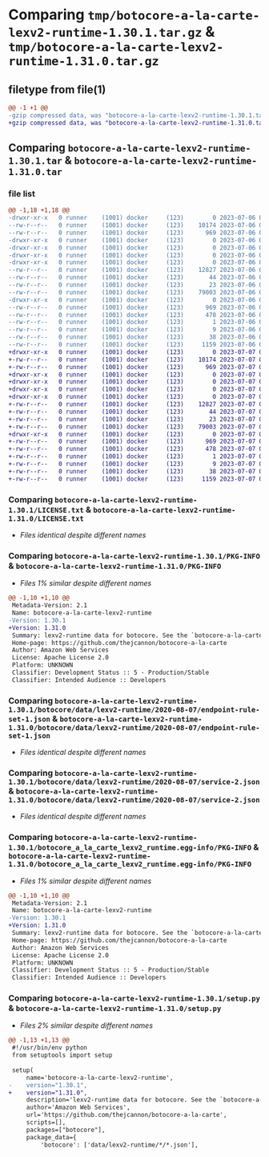 # Comparing `tmp/botocore-a-la-carte-lexv2-runtime-1.30.1.tar.gz` & `tmp/botocore-a-la-carte-lexv2-runtime-1.31.0.tar.gz`

## filetype from file(1)

```diff
@@ -1 +1 @@
-gzip compressed data, was "botocore-a-la-carte-lexv2-runtime-1.30.1.tar", last modified: Thu Jul  6 01:45:14 2023, max compression
+gzip compressed data, was "botocore-a-la-carte-lexv2-runtime-1.31.0.tar", last modified: Fri Jul  7 01:44:06 2023, max compression
```

## Comparing `botocore-a-la-carte-lexv2-runtime-1.30.1.tar` & `botocore-a-la-carte-lexv2-runtime-1.31.0.tar`

### file list

```diff
@@ -1,18 +1,18 @@
-drwxr-xr-x   0 runner    (1001) docker     (123)        0 2023-07-06 01:45:14.990959 botocore-a-la-carte-lexv2-runtime-1.30.1/
--rw-r--r--   0 runner    (1001) docker     (123)    10174 2023-07-06 01:45:14.000000 botocore-a-la-carte-lexv2-runtime-1.30.1/LICENSE.txt
--rw-r--r--   0 runner    (1001) docker     (123)      969 2023-07-06 01:45:14.990959 botocore-a-la-carte-lexv2-runtime-1.30.1/PKG-INFO
-drwxr-xr-x   0 runner    (1001) docker     (123)        0 2023-07-06 01:45:14.990959 botocore-a-la-carte-lexv2-runtime-1.30.1/botocore/
-drwxr-xr-x   0 runner    (1001) docker     (123)        0 2023-07-06 01:45:14.990959 botocore-a-la-carte-lexv2-runtime-1.30.1/botocore/data/
-drwxr-xr-x   0 runner    (1001) docker     (123)        0 2023-07-06 01:45:14.990959 botocore-a-la-carte-lexv2-runtime-1.30.1/botocore/data/lexv2-runtime/
-drwxr-xr-x   0 runner    (1001) docker     (123)        0 2023-07-06 01:45:14.990959 botocore-a-la-carte-lexv2-runtime-1.30.1/botocore/data/lexv2-runtime/2020-08-07/
--rw-r--r--   0 runner    (1001) docker     (123)    12827 2023-07-06 01:44:40.000000 botocore-a-la-carte-lexv2-runtime-1.30.1/botocore/data/lexv2-runtime/2020-08-07/endpoint-rule-set-1.json
--rw-r--r--   0 runner    (1001) docker     (123)       44 2023-07-06 01:44:40.000000 botocore-a-la-carte-lexv2-runtime-1.30.1/botocore/data/lexv2-runtime/2020-08-07/examples-1.json
--rw-r--r--   0 runner    (1001) docker     (123)       23 2023-07-06 01:44:40.000000 botocore-a-la-carte-lexv2-runtime-1.30.1/botocore/data/lexv2-runtime/2020-08-07/paginators-1.json
--rw-r--r--   0 runner    (1001) docker     (123)    79003 2023-07-06 01:44:40.000000 botocore-a-la-carte-lexv2-runtime-1.30.1/botocore/data/lexv2-runtime/2020-08-07/service-2.json
-drwxr-xr-x   0 runner    (1001) docker     (123)        0 2023-07-06 01:45:14.990959 botocore-a-la-carte-lexv2-runtime-1.30.1/botocore_a_la_carte_lexv2_runtime.egg-info/
--rw-r--r--   0 runner    (1001) docker     (123)      969 2023-07-06 01:45:14.000000 botocore-a-la-carte-lexv2-runtime-1.30.1/botocore_a_la_carte_lexv2_runtime.egg-info/PKG-INFO
--rw-r--r--   0 runner    (1001) docker     (123)      478 2023-07-06 01:45:14.000000 botocore-a-la-carte-lexv2-runtime-1.30.1/botocore_a_la_carte_lexv2_runtime.egg-info/SOURCES.txt
--rw-r--r--   0 runner    (1001) docker     (123)        1 2023-07-06 01:45:14.000000 botocore-a-la-carte-lexv2-runtime-1.30.1/botocore_a_la_carte_lexv2_runtime.egg-info/dependency_links.txt
--rw-r--r--   0 runner    (1001) docker     (123)        9 2023-07-06 01:45:14.000000 botocore-a-la-carte-lexv2-runtime-1.30.1/botocore_a_la_carte_lexv2_runtime.egg-info/top_level.txt
--rw-r--r--   0 runner    (1001) docker     (123)       38 2023-07-06 01:45:14.990959 botocore-a-la-carte-lexv2-runtime-1.30.1/setup.cfg
--rw-r--r--   0 runner    (1001) docker     (123)     1159 2023-07-06 01:45:14.000000 botocore-a-la-carte-lexv2-runtime-1.30.1/setup.py
+drwxr-xr-x   0 runner    (1001) docker     (123)        0 2023-07-07 01:44:06.367479 botocore-a-la-carte-lexv2-runtime-1.31.0/
+-rw-r--r--   0 runner    (1001) docker     (123)    10174 2023-07-07 01:44:06.000000 botocore-a-la-carte-lexv2-runtime-1.31.0/LICENSE.txt
+-rw-r--r--   0 runner    (1001) docker     (123)      969 2023-07-07 01:44:06.367479 botocore-a-la-carte-lexv2-runtime-1.31.0/PKG-INFO
+drwxr-xr-x   0 runner    (1001) docker     (123)        0 2023-07-07 01:44:06.367479 botocore-a-la-carte-lexv2-runtime-1.31.0/botocore/
+drwxr-xr-x   0 runner    (1001) docker     (123)        0 2023-07-07 01:44:06.367479 botocore-a-la-carte-lexv2-runtime-1.31.0/botocore/data/
+drwxr-xr-x   0 runner    (1001) docker     (123)        0 2023-07-07 01:44:06.367479 botocore-a-la-carte-lexv2-runtime-1.31.0/botocore/data/lexv2-runtime/
+drwxr-xr-x   0 runner    (1001) docker     (123)        0 2023-07-07 01:44:06.367479 botocore-a-la-carte-lexv2-runtime-1.31.0/botocore/data/lexv2-runtime/2020-08-07/
+-rw-r--r--   0 runner    (1001) docker     (123)    12827 2023-07-07 01:43:28.000000 botocore-a-la-carte-lexv2-runtime-1.31.0/botocore/data/lexv2-runtime/2020-08-07/endpoint-rule-set-1.json
+-rw-r--r--   0 runner    (1001) docker     (123)       44 2023-07-07 01:43:28.000000 botocore-a-la-carte-lexv2-runtime-1.31.0/botocore/data/lexv2-runtime/2020-08-07/examples-1.json
+-rw-r--r--   0 runner    (1001) docker     (123)       23 2023-07-07 01:43:28.000000 botocore-a-la-carte-lexv2-runtime-1.31.0/botocore/data/lexv2-runtime/2020-08-07/paginators-1.json
+-rw-r--r--   0 runner    (1001) docker     (123)    79003 2023-07-07 01:43:28.000000 botocore-a-la-carte-lexv2-runtime-1.31.0/botocore/data/lexv2-runtime/2020-08-07/service-2.json
+drwxr-xr-x   0 runner    (1001) docker     (123)        0 2023-07-07 01:44:06.367479 botocore-a-la-carte-lexv2-runtime-1.31.0/botocore_a_la_carte_lexv2_runtime.egg-info/
+-rw-r--r--   0 runner    (1001) docker     (123)      969 2023-07-07 01:44:06.000000 botocore-a-la-carte-lexv2-runtime-1.31.0/botocore_a_la_carte_lexv2_runtime.egg-info/PKG-INFO
+-rw-r--r--   0 runner    (1001) docker     (123)      478 2023-07-07 01:44:06.000000 botocore-a-la-carte-lexv2-runtime-1.31.0/botocore_a_la_carte_lexv2_runtime.egg-info/SOURCES.txt
+-rw-r--r--   0 runner    (1001) docker     (123)        1 2023-07-07 01:44:06.000000 botocore-a-la-carte-lexv2-runtime-1.31.0/botocore_a_la_carte_lexv2_runtime.egg-info/dependency_links.txt
+-rw-r--r--   0 runner    (1001) docker     (123)        9 2023-07-07 01:44:06.000000 botocore-a-la-carte-lexv2-runtime-1.31.0/botocore_a_la_carte_lexv2_runtime.egg-info/top_level.txt
+-rw-r--r--   0 runner    (1001) docker     (123)       38 2023-07-07 01:44:06.367479 botocore-a-la-carte-lexv2-runtime-1.31.0/setup.cfg
+-rw-r--r--   0 runner    (1001) docker     (123)     1159 2023-07-07 01:44:06.000000 botocore-a-la-carte-lexv2-runtime-1.31.0/setup.py
```

### Comparing `botocore-a-la-carte-lexv2-runtime-1.30.1/LICENSE.txt` & `botocore-a-la-carte-lexv2-runtime-1.31.0/LICENSE.txt`

 * *Files identical despite different names*

### Comparing `botocore-a-la-carte-lexv2-runtime-1.30.1/PKG-INFO` & `botocore-a-la-carte-lexv2-runtime-1.31.0/PKG-INFO`

 * *Files 1% similar despite different names*

```diff
@@ -1,10 +1,10 @@
 Metadata-Version: 2.1
 Name: botocore-a-la-carte-lexv2-runtime
-Version: 1.30.1
+Version: 1.31.0
 Summary: lexv2-runtime data for botocore. See the `botocore-a-la-carte` package for more info.
 Home-page: https://github.com/thejcannon/botocore-a-la-carte
 Author: Amazon Web Services
 License: Apache License 2.0
 Platform: UNKNOWN
 Classifier: Development Status :: 5 - Production/Stable
 Classifier: Intended Audience :: Developers
```

### Comparing `botocore-a-la-carte-lexv2-runtime-1.30.1/botocore/data/lexv2-runtime/2020-08-07/endpoint-rule-set-1.json` & `botocore-a-la-carte-lexv2-runtime-1.31.0/botocore/data/lexv2-runtime/2020-08-07/endpoint-rule-set-1.json`

 * *Files identical despite different names*

### Comparing `botocore-a-la-carte-lexv2-runtime-1.30.1/botocore/data/lexv2-runtime/2020-08-07/service-2.json` & `botocore-a-la-carte-lexv2-runtime-1.31.0/botocore/data/lexv2-runtime/2020-08-07/service-2.json`

 * *Files identical despite different names*

### Comparing `botocore-a-la-carte-lexv2-runtime-1.30.1/botocore_a_la_carte_lexv2_runtime.egg-info/PKG-INFO` & `botocore-a-la-carte-lexv2-runtime-1.31.0/botocore_a_la_carte_lexv2_runtime.egg-info/PKG-INFO`

 * *Files 1% similar despite different names*

```diff
@@ -1,10 +1,10 @@
 Metadata-Version: 2.1
 Name: botocore-a-la-carte-lexv2-runtime
-Version: 1.30.1
+Version: 1.31.0
 Summary: lexv2-runtime data for botocore. See the `botocore-a-la-carte` package for more info.
 Home-page: https://github.com/thejcannon/botocore-a-la-carte
 Author: Amazon Web Services
 License: Apache License 2.0
 Platform: UNKNOWN
 Classifier: Development Status :: 5 - Production/Stable
 Classifier: Intended Audience :: Developers
```

### Comparing `botocore-a-la-carte-lexv2-runtime-1.30.1/setup.py` & `botocore-a-la-carte-lexv2-runtime-1.31.0/setup.py`

 * *Files 2% similar despite different names*

```diff
@@ -1,13 +1,13 @@
 #!/usr/bin/env python
 from setuptools import setup
 
 setup(
     name='botocore-a-la-carte-lexv2-runtime',
-    version="1.30.1",
+    version="1.31.0",
     description='lexv2-runtime data for botocore. See the `botocore-a-la-carte` package for more info.',
     author='Amazon Web Services',
     url='https://github.com/thejcannon/botocore-a-la-carte',
     scripts=[],
     packages=["botocore"],
     package_data={
         'botocore': ['data/lexv2-runtime/*/*.json'],
```

